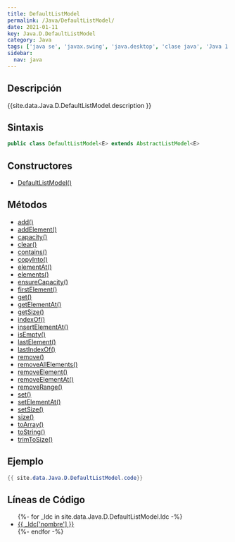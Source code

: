 ```yaml
---
title: DefaultListModel
permalink: /Java/DefaultListModel/
date: 2021-01-11
key: Java.D.DefaultListModel
category: Java
tags: ['java se', 'javax.swing', 'java.desktop', 'clase java', 'Java 1.2']
sidebar: 
  nav: java
---
```


## Descripción
{{site.data.Java.D.DefaultListModel.description }}

## Sintaxis
~~~java
public class DefaultListModel<E> extends AbstractListModel<E>
~~~

## Constructores
* [DefaultListModel()](/Java/DefaultListModel/DefaultListModel/)

## Métodos
* [add()](/Java/DefaultListModel/add/)
* [addElement()](/Java/DefaultListModel/addElement/)
* [capacity()](/Java/DefaultListModel/capacity/)
* [clear()](/Java/DefaultListModel/clear/)
* [contains()](/Java/DefaultListModel/contains/)
* [copyInto()](/Java/DefaultListModel/copyInto/)
* [elementAt()](/Java/DefaultListModel/elementAt/)
* [elements()](/Java/DefaultListModel/elements/)
* [ensureCapacity()](/Java/DefaultListModel/ensureCapacity/)
* [firstElement()](/Java/DefaultListModel/firstElement/)
* [get()](/Java/DefaultListModel/get/)
* [getElementAt()](/Java/DefaultListModel/getElementAt/)
* [getSize()](/Java/DefaultListModel/getSize/)
* [indexOf()](/Java/DefaultListModel/indexOf/)
* [insertElementAt()](/Java/DefaultListModel/insertElementAt/)
* [isEmpty()](/Java/DefaultListModel/isEmpty/)
* [lastElement()](/Java/DefaultListModel/lastElement/)
* [lastIndexOf()](/Java/DefaultListModel/lastIndexOf/)
* [remove()](/Java/DefaultListModel/remove/)
* [removeAllElements()](/Java/DefaultListModel/removeAllElements/)
* [removeElement()](/Java/DefaultListModel/removeElement/)
* [removeElementAt()](/Java/DefaultListModel/removeElementAt/)
* [removeRange()](/Java/DefaultListModel/removeRange/)
* [set()](/Java/DefaultListModel/set/)
* [setElementAt()](/Java/DefaultListModel/setElementAt/)
* [setSize()](/Java/DefaultListModel/setSize/)
* [size()](/Java/DefaultListModel/size/)
* [toArray()](/Java/DefaultListModel/toArray/)
* [toString()](/Java/DefaultListModel/toString/)
* [trimToSize()](/Java/DefaultListModel/trimToSize/)

## Ejemplo
~~~java
{{ site.data.Java.D.DefaultListModel.code}}
~~~

## Líneas de Código
<ul>
{%- for _ldc in site.data.Java.D.DefaultListModel.ldc -%}
   <li>
       <a href="{{_ldc['url'] }}">{{ _ldc['nombre'] }}</a>
   </li>
{%- endfor -%}
</ul>
